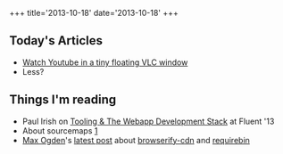 +++
title='2013-10-18'
date='2013-10-18'
+++

## Today's Articles

 * [Watch Youtube in a tiny floating VLC window](/2013/10/16/watch-youtube-in-a-tiny-floating-vlc-window/)
 * Less?

## Things I'm reading

 * Paul Irish on [Tooling & The Webapp Development Stack](https://gist.github.com/jonkemp/2713513) at Fluent '13
 * About sourcemaps [1](https://medium.com/what-i-learned-building/b4daab987fb0)
 * [Max Ogden](http://maxogden.com/index.html)'s [latest post](http://maxogden.com/node-packaged-modules.html) about [browserify-cdn](http://wzrd.in/) and [requirebin](http://requirebin.com/)